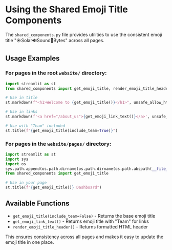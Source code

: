 # Using the Shared Emoji Title Components

The `shared_components.py` file provides utilities to use the consistent emoji title "☀️Solar🔊Sound🍔Bytes" across all pages.

## Usage Examples

### For pages in the root `website/` directory:

```python
import streamlit as st
from shared_components import get_emoji_title, render_emoji_title_header, get_emoji_link_text

# Use in title
st.markdown(f"<h1>Welcome to {get_emoji_title()}</h1>", unsafe_allow_html=True)

# Use in links 
st.markdown(f'<a href="/about_us">{get_emoji_link_text()}</a>', unsafe_allow_html=True)

# Use with "Team" included
st.title(f"{get_emoji_title(include_team=True)}")
```

### For pages in the `website/pages/` directory:

```python
import streamlit as st
import sys
import os
sys.path.append(os.path.dirname(os.path.dirname(os.path.abspath(__file__))))
from shared_components import get_emoji_title

# Use in your page
st.title(f"{get_emoji_title()} Dashboard")
```

## Available Functions

- `get_emoji_title(include_team=False)` - Returns the base emoji title
- `get_emoji_link_text()` - Returns emoji title with "Team" for links  
- `render_emoji_title_header()` - Returns formatted HTML header

This ensures consistency across all pages and makes it easy to update the emoji title in one place. 